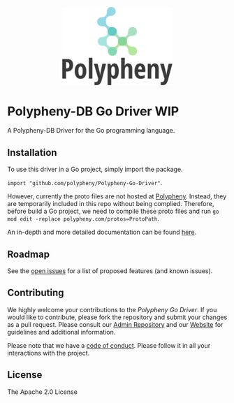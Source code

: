 <p align="center">
    <a href="https://polypheny.org/">
        <picture><source media="(prefers-color-scheme: dark)" srcset="https://raw.githubusercontent.com/polypheny/Admin/master/Logo/logo-white-text_cropped.png">
            <img width='50%' alt="Light: 'Resume application project app icon' Dark: 'Resume application project app icon'" src="https://raw.githubusercontent.com/polypheny/Admin/master/Logo/logo-transparent_cropped.png">
        </picture>
    </a>    
</p> 


# Polypheny-DB Go Driver WIP


A Polypheny-DB Driver for the Go programming language.


## Installation

To use this driver in a Go project, simply import the package.

`import "github.com/polypheny/Polypheny-Go-Driver"`.

However, currently the proto files are not hosted at [Polypheny](https://polypheny.com). Instead, they are temporarily included in this repo without being complied. Therefore, before build a Go project, we need to compile these proto files and run `go mod edit -replace polypheny.com/protos=ProtoPath`. 

An in-depth and more detailed documentation can be found [here](https://docs.polypheny.com/en/latest/drivers/go/overview).



## Roadmap
See the [open issues](https://github.com/polypheny/Polypheny-DB/labels/A-golang) for a list of proposed features (and known issues).


## Contributing
We highly welcome your contributions to the _Polypheny Go Driver_. If you would like to contribute, please fork the repository and submit your changes as a pull request. Please consult our [Admin Repository](https://github.com/polypheny/Admin) and our [Website](https://polypheny.org) for guidelines and additional information.

Please note that we have a [code of conduct](https://github.com/polypheny/Admin/blob/master/CODE_OF_CONDUCT.md). Please follow it in all your interactions with the project. 




## License
The Apache 2.0 License
